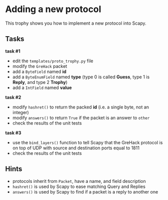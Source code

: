 # Adding a new protocol

This trophy shows you how to implement a new protocol into Scapy.

## Tasks

**task #1**

- edit the `templates/proto_trophy.py` file
- modify the `GreHack` packet
- add a `ByteField` named **id**
- add a `ByteEnumField` named **type** (type 0 is called **Guess**, type 1 is
  **Reply**, and type 2 **Trophy**)
- add a `IntField` named **value**

**task #2**

- modify `hashret()` to return the packed **id** (i.e. a single byte, not an
  integer)
- modify `answers()`  to return `True` if the packet is an answer to `other`
- check the results of the unit tests

**task #3**

- use the `bind_layers()` function to tell Scapy that the GreHack protocol is on
  top of UDP with source and destination ports equal to 1811
- check the results of the unit tests

## Hints

- protocols inherit from `Packet`, have a name, and field description
- `hashret()` is used by Scapy to ease matching Query and Replies
- `answers()` is used by Scapy to find if a packet is a reply to another one
